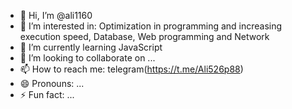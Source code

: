- 👋 Hi, I’m @ali1160
- 👀 I’m interested in: Optimization in programming and increasing execution speed, Database, Web programming and Network
- 🌱 I’m currently learning JavaScript
- 💞️ I’m looking to collaborate on ...
- 📫 How to reach me: telegram(https://t.me/Ali526p88)
- 😄 Pronouns: ...
- ⚡ Fun fact: ...

<!---
ali1160/ali1160 is a ✨ special ✨ repository because its `README.mD` (this file) appears on your GitHub profile.
You can click the Preview link to take a look at your changes.
--->
